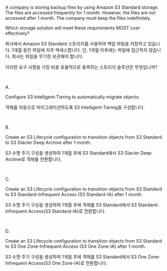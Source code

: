 A company is storing backup files by using Amazon S3 Standard storage. The files are accessed frequently for 1 month. However, the files are not accessed after 1 month. The company must keep the files indefinitely.

Which storage solution will meet these requirements MOST cost-effectively?

회사에서 Amazon S3 Standard 스토리지를 사용하여 백업 파일을 저장하고 있습니다. 1개월 동안 파일에 자주 액세스합니다. 단, 1개월 이후에는 파일에 접근하지 않습니다. 회사는 파일을 무기한 보관해야 합니다.

이러한 요구 사항을 가장 비용 효율적으로 충족하는 스토리지 솔루션은 무엇입니까?

​

A.

Configure S3 Intelligent-Tiering to automatically migrate objects.

객체를 자동으로 마이그레이션하도록 S3 Intelligent-Tiering을 구성합니다.

​

B.

Create an S3 Lifecycle configuration to transition objects from S3 Standard to S3 Glacier Deep Archive after 1 month.

S3 수명 주기 구성을 생성하여 1개월 후에 S3 Standard에서 S3 Glacier Deep Archive로 객체를 전환합니다.

​

C.

Create an S3 Lifecycle configuration to transition objects from S3 Standard to S3 Standard-Infrequent Access (S3 Standard-IA) after 1 month.

S3 수명 주기 구성을 생성하여 1개월 후에 객체를 S3 Standard에서 S3 Standard-Infrequent Access(S3 Standard-IA)로 전환합니다.

​

D.

Create an S3 Lifecycle configuration to transition objects from S3 Standard to S3 One Zone-Infrequent Access (S3 One Zone-IA) after 1 month.

S3 수명 주기 구성을 생성하여 1개월 후에 객체를 S3 Standard에서 S3 One Zone-Infrequent Access(S3 One Zone-IA)로 전환합니다.
